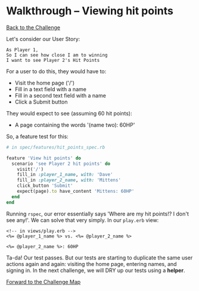 # Walkthrough – Viewing hit points

[Back to the Challenge](../20_viewing_hit_points.md)

Let's consider our User Story:

```
As Player 1,
So I can see how close I am to winning
I want to see Player 2's Hit Points
```

For a user to do this, they would have to:

- Visit the home page ('/')
- Fill in a text field with a name
- Fill in a second text field with a name
- Click a Submit button

They would expect to see (assuming 60 hit points):

- A page containing the words '(name two): 60HP'

So, a feature test for this:

```ruby
# in spec/features/hit_points_spec.rb

feature 'View hit points' do
  scenario 'see Player 2 hit points' do
    visit('/')
    fill_in :player_1_name, with: 'Dave'
    fill_in :player_2_name, with: 'Mittens'
    click_button 'Submit'
    expect(page).to have_content 'Mittens: 60HP'
  end
end 
```

Running `rspec`, our error essentially says 'Where are my hit points!? I don't see any!'. We can solve that very simply. In our `play.erb` view:

```erb
<!-- in views/play.erb -->
<%= @player_1_name %> vs. <%= @player_2_name %>

<%= @player_2_name %>: 60HP
```

Ta-da! Our test passes. But our tests are starting to duplicate the same user actions again and again: visiting the home page, entering names, and signing in. In the next challenge, we will DRY up our tests using a **helper**.

[Forward to the Challenge Map](../README.md)
